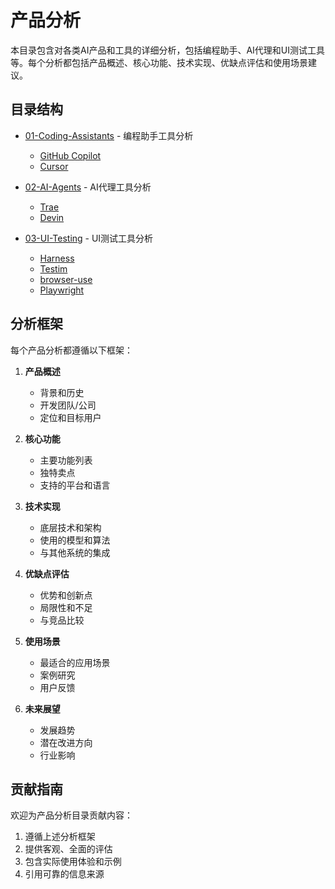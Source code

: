 # 产品分析

本目录包含对各类AI产品和工具的详细分析，包括编程助手、AI代理和UI测试工具等。每个分析都包括产品概述、核心功能、技术实现、优缺点评估和使用场景建议。

## 目录结构

- [01-Coding-Assistants](./01-Coding-Assistants/README.md) - 编程助手工具分析
  - [GitHub Copilot](./01-Coding-Assistants/GitHub-Copilot/README.md)
  - [Cursor](./01-Coding-Assistants/Cursor/README.md)

- [02-AI-Agents](./02-AI-Agents/README.md) - AI代理工具分析
  - [Trae](./02-AI-Agents/Trae/README.md)
  - [Devin](./02-AI-Agents/Devin/README.md)

- [03-UI-Testing](./03-UI-Testing/README.md) - UI测试工具分析
  - [Harness](./03-UI-Testing/Harness/README.md)
  - [Testim](./03-UI-Testing/Testim/README.md)
  - [browser-use](./03-UI-Testing/browser-use/README.md)
  - [Playwright](./03-UI-Testing/Playwright/README.md)

## 分析框架

每个产品分析都遵循以下框架：

1. **产品概述**
   - 背景和历史
   - 开发团队/公司
   - 定位和目标用户

2. **核心功能**
   - 主要功能列表
   - 独特卖点
   - 支持的平台和语言

3. **技术实现**
   - 底层技术和架构
   - 使用的模型和算法
   - 与其他系统的集成

4. **优缺点评估**
   - 优势和创新点
   - 局限性和不足
   - 与竞品比较

5. **使用场景**
   - 最适合的应用场景
   - 案例研究
   - 用户反馈

6. **未来展望**
   - 发展趋势
   - 潜在改进方向
   - 行业影响

## 贡献指南

欢迎为产品分析目录贡献内容：

1. 遵循上述分析框架
2. 提供客观、全面的评估
3. 包含实际使用体验和示例
4. 引用可靠的信息来源
